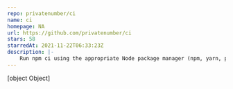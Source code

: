 ```yaml
---
repo: privatenumber/ci
name: ci
homepage: NA
url: https://github.com/privatenumber/ci
stars: 58
starredAt: 2021-11-22T06:33:23Z
description: |-
    Run npm ci using the appropriate Node package manager (npm, yarn, pnpm)
---
```


[object Object]
